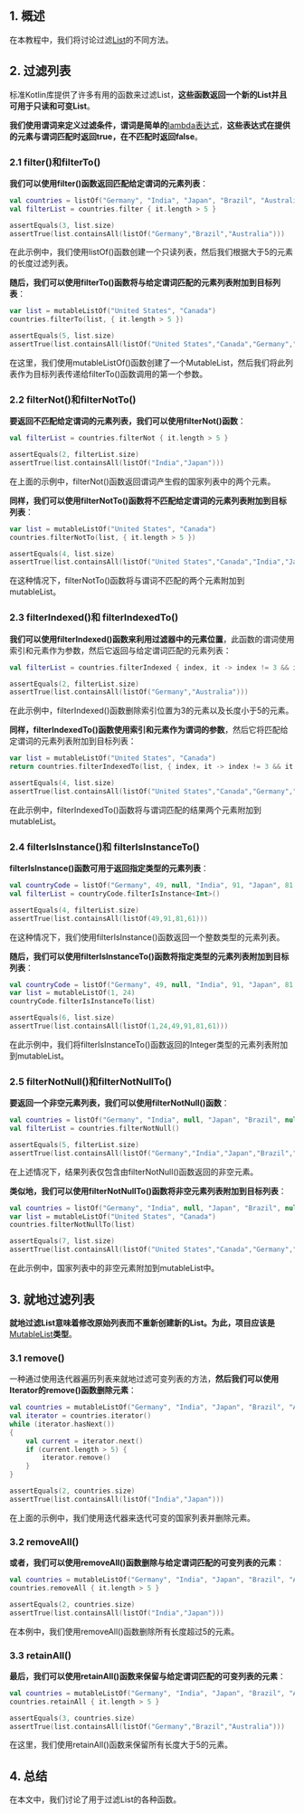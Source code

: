 ## 1. 概述

在本教程中，我们将讨论过滤[List](https://www.baeldung.com/kotlin/lists)的不同方法。

## 2. 过滤列表

标准Kotlin库提供了许多有用的函数来过滤List，**这些函数返回一个新的List并且可用于只读和可变List**。

**我们使用谓词来定义过滤条件，谓词是简单的**[lambda表达式](https://www.baeldung.com/kotlin/lambda-expressions)，**这些表达式在提供的元素与谓词匹配时返回true，在不匹配时返回false**。

### 2.1 filter()和filterTo()

**我们可以使用filter()函数返回匹配给定谓词的元素列表**：

```kotlin
val countries = listOf("Germany", "India", "Japan", "Brazil", "Australia")
val filterList = countries.filter { it.length > 5 }

assertEquals(3, list.size)
assertTrue(list.containsAll(listOf("Germany","Brazil","Australia")))
```

在此示例中，我们使用listOf()函数创建一个只读列表，然后我们根据大于5的元素的长度过滤列表。

**随后，我们可以使用filterTo()函数将与给定谓词匹配的元素列表附加到目标列表**：

```kotlin
var list = mutableListOf("United States", "Canada")
countries.filterTo(list, { it.length > 5 })

assertEquals(5, list.size)
assertTrue(list.containsAll(listOf("United States","Canada","Germany","Brazil","Australia")))
```

在这里，我们使用mutableListOf()函数创建了一个MutableList，然后我们将此列表作为目标列表传递给filterTo()函数调用的第一个参数。

### 2.2 filterNot()和filterNotTo()

**要返回不匹配给定谓词的元素列表，我们可以使用filterNot()函数**：

```kotlin
val filterList = countries.filterNot { it.length > 5 }

assertEquals(2, filterList.size)
assertTrue(list.containsAll(listOf("India","Japan")))
```

在上面的示例中，filterNot()函数返回谓词产生假的国家列表中的两个元素。

**同样，我们可以使用filterNotTo()函数将不匹配给定谓词的元素列表附加到目标列表**：

```kotlin
var list = mutableListOf("United States", "Canada")
countries.filterNotTo(list, { it.length > 5 })

assertEquals(4, list.size)
assertTrue(list.containsAll(listOf("United States","Canada","India","Japan")))
```

在这种情况下，filterNotTo()函数将与谓词不匹配的两个元素附加到mutableList。

### 2.3 filterIndexed()和 filterIndexedTo()

**我们可以使用filterIndexed()函数来利用过滤器中的元素位置**，此函数的谓词使用索引和元素作为参数，然后它返回与给定谓词匹配的元素列表：

```kotlin
val filterList = countries.filterIndexed { index, it -> index != 3 && it.length > 5 }

assertEquals(2, filterList.size)
assertTrue(list.containsAll(listOf("Germany","Australia")))
```

在此示例中，filterIndexed()函数删除索引位置为3的元素以及长度小于5的元素。

**同样，filterIndexedTo()函数使用索引和元素作为谓词的参数**，然后它将匹配给定谓词的元素列表附加到目标列表：

```kotlin
var list = mutableListOf("United States", "Canada")
return countries.filterIndexedTo(list, { index, it -> index != 3 && it.length > 5 })

assertEquals(4, list.size)
assertTrue(list.containsAll(listOf("United States","Canada","Germany","Australia")))
```

在此示例中，filterIndexedTo()函数将与谓词匹配的结果两个元素附加到mutableList。

### 2.4 filterIsInstance()和 filterIsInstanceTo()

**filterIsInstance()函数可用于返回指定类型的元素列表**：

```kotlin
val countryCode = listOf("Germany", 49, null, "India", 91, "Japan", 81, "Brazil", null, "Australia", 61)
val filterList = countryCode.filterIsInstance<Int>()

assertEquals(4, filterList.size)
assertTrue(list.containsAll(listOf(49,91,81,61)))
```

在这种情况下，我们使用filterIsInstance()函数返回一个整数类型的元素列表。

**随后，我们可以使用filterIsInstanceTo()函数将指定类型的元素列表附加到目标列表**：

```kotlin
val countryCode = listOf("Germany", 49, null, "India", 91, "Japan", 81, "Brazil", null, "Australia", 61)
var list = mutableListOf(1, 24)
countryCode.filterIsInstanceTo(list)

assertEquals(6, list.size)
assertTrue(list.containsAll(listOf(1,24,49,91,81,61)))
```

在此示例中，我们将filterIsInstanceTo()函数返回的Integer类型的元素列表附加到mutableList。

### 2.5 filterNotNull()和filterNotNullTo()

**要返回一个非空元素列表，我们可以使用filterNotNull()函数**：

```kotlin
val countries = listOf("Germany", "India", null, "Japan", "Brazil", null, "Australia")
val filterList = countries.filterNotNull()

assertEquals(5, filterList.size)
assertTrue(list.containsAll(listOf("Germany","India","Japan","Brazil","Australia")))
```

在上述情况下，结果列表仅包含由filterNotNull()函数返回的非空元素。

**类似地，我们可以使用filterNotNullTo()函数将非空元素列表附加到目标列表**：

```kotlin
val countries = listOf("Germany", "India", null, "Japan", "Brazil", null, "Australia")
var list = mutableListOf("United States", "Canada") 
countries.filterNotNullTo(list)

assertEquals(7, list.size)
assertTrue(list.containsAll(listOf("United States","Canada","Germany","India","Japan","Brazil","Australia")))
```

在此示例中，国家列表中的非空元素附加到mutableList中。

## 3. 就地过滤列表

**就地过滤List意味着修改原始列表而不重新创建新的List。为此，项目应该是**[MutableList](https://kotlinlang.org/api/latest/jvm/stdlib/kotlin.collections/-mutable-list/)**类型**。

### 3.1 remove()

一种通过使用迭代器遍历列表来就地过滤可变列表的方法，**然后我们可以使用Iterator的remove()函数删除元素**：

```kotlin
val countries = mutableListOf("Germany", "India", "Japan", "Brazil", "Australia")
val iterator = countries.iterator()
while (iterator.hasNext())
{
    val current = iterator.next()
    if (current.length > 5) {
        iterator.remove()
    }
}

assertEquals(2, countries.size)
assertTrue(list.containsAll(listOf("India","Japan")))
```

在上面的示例中，我们使用迭代器来迭代可变的国家列表并删除元素。

### 3.2 removeAll()

**或者，我们可以使用removeAll()函数删除与给定谓词匹配的可变列表的元素**：

```kotlin
val countries = mutableListOf("Germany", "India", "Japan", "Brazil", "Australia")
countries.removeAll { it.length > 5 }

assertEquals(2, countries.size)
assertTrue(list.containsAll(listOf("India","Japan")))
```

在本例中，我们使用removeAll()函数删除所有长度超过5的元素。

### 3.3 retainAll()

**最后，我们可以使用retainAll()函数来保留与给定谓词匹配的可变列表的元素**：

```kotlin
val countries = mutableListOf("Germany", "India", "Japan", "Brazil", "Australia")
countries.retainAll { it.length > 5 }

assertEquals(3, countries.size)
assertTrue(list.containsAll(listOf("Germany","Brazil","Australia")))
```

在这里，我们使用retainAll()函数来保留所有长度大于5的元素。

## 4. 总结

在本文中，我们讨论了用于过滤List的各种函数。